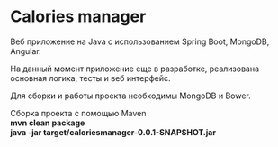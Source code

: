 # Calories manager

Веб приложение на Java с использованием Spring Boot, MongoDB, Angular.

На данный момент приложение еще в разработке, реализована основная логика, тесты и веб интерфейс.  

Для сборки и работы проекта необходимы MongoDB и Bower.

Сборка проекта c помощью Maven  
__mvn clean package__  
__java -jar target/caloriesmanager-0.0.1-SNAPSHOT.jar__  

